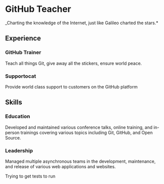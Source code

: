 # GitHub Teacher

_Charting the knowledge of the Internet, just like Galileo charted the stars.*
<!--
  Note here: Learners -- yup, you found the error!
  Course maintainers -- leave the italics with * instead of _ for the error case.
-->

## Experience

### GitHub Trainer

Teach all things Git, give away all the stickers, ensure world peace.

### Supportocat

Provide world class support to customers on the GitHub platform

## Skills

### Education

Developed and maintained various conference talks, online training, and in-person trainings covering various topics including Git, GitHub, and Open Source.

### Leadership

Managed multiple asynchronous teams in the development, maintenance, and release of various web applications and websites.

Trying to get tests to run
